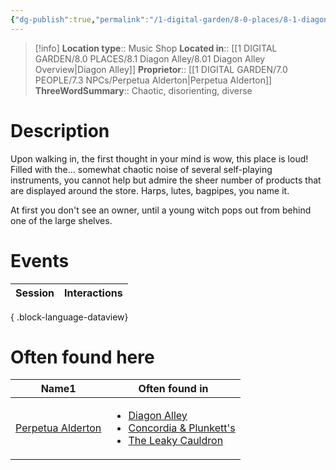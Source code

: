 ```yaml
---
{"dg-publish":true,"permalink":"/1-digital-garden/8-0-places/8-1-diagon-alley/8-1-03-concordia-and-plunkett-musical-instruments/","tags":["#place","diagon-alley","shop"]}
---
```


>[!info]
>**Location type**::  Music Shop
>**Located in**:: [[1 DIGITAL GARDEN/8.0 PLACES/8.1 Diagon Alley/8.01 Diagon Alley Overview\|Diagon Alley]]
>**Proprietor**:: [[1 DIGITAL GARDEN/7.0 PEOPLE/7.3 NPCs/Perpetua Alderton\|Perpetua Alderton]]
>**ThreeWordSummary**:: Chaotic, disorienting, diverse 

# Description

Upon walking in, the first thought in your mind is wow, this place is loud! Filled with the... somewhat chaotic noise of several self-playing instruments, you cannot help but admire the sheer number of products that are displayed around the store. Harps, lutes, bagpipes, you name it. 

At first you don't see an owner, until a young witch pops out from behind one of the large shelves.

# Events

| Session | Interactions |
| ------- | ------------ |

{ .block-language-dataview}

# Often found here

<div><table class="dataview table-view-table"><thead class="table-view-thead"><tr class="table-view-tr-header"><th class="table-view-th"><span>Name</span><span class="dataview small-text">1</span></th><th class="table-view-th"><span>Often found in</span></th></tr></thead><tbody class="table-view-tbody"><tr><td><span><a data-tooltip-position="top" aria-label="1 DIGITAL GARDEN/7.0 PEOPLE/7.3 NPCs/Perpetua Alderton.md" data-href="1 DIGITAL GARDEN/7.0 PEOPLE/7.3 NPCs/Perpetua Alderton.md" href="1 DIGITAL GARDEN/7.0 PEOPLE/7.3 NPCs/Perpetua Alderton.md" class="internal-link" target="_blank" rel="noopener nofollow">Perpetua Alderton</a></span></td><td><ul class="dataview dataview-ul dataview-result-list-ul"><li class="dataview-result-list-li"><span><a data-tooltip-position="top" aria-label="1 DIGITAL GARDEN/8.0 PLACES/8.1 Diagon Alley/8.01 Diagon Alley Overview.md" data-href="1 DIGITAL GARDEN/8.0 PLACES/8.1 Diagon Alley/8.01 Diagon Alley Overview.md" href="1 DIGITAL GARDEN/8.0 PLACES/8.1 Diagon Alley/8.01 Diagon Alley Overview.md" class="internal-link" target="_blank" rel="noopener nofollow">Diagon Alley</a></span></li><li class="dataview-result-list-li"><span><a data-tooltip-position="top" aria-label="1 DIGITAL GARDEN/8.0 PLACES/8.1 Diagon Alley/8.1.03 Concordia &amp; Plunkett Musical Instruments.md" data-href="1 DIGITAL GARDEN/8.0 PLACES/8.1 Diagon Alley/8.1.03 Concordia &amp; Plunkett Musical Instruments.md" href="1 DIGITAL GARDEN/8.0 PLACES/8.1 Diagon Alley/8.1.03 Concordia &amp; Plunkett Musical Instruments.md" class="internal-link" target="_blank" rel="noopener nofollow">Concordia &amp; Plunkett's</a></span></li><li class="dataview-result-list-li"><span><a data-tooltip-position="top" aria-label="1 DIGITAL GARDEN/8.0 PLACES/8.1 Diagon Alley/8.1.01 The Leaky Cauldron.md" data-href="1 DIGITAL GARDEN/8.0 PLACES/8.1 Diagon Alley/8.1.01 The Leaky Cauldron.md" href="1 DIGITAL GARDEN/8.0 PLACES/8.1 Diagon Alley/8.1.01 The Leaky Cauldron.md" class="internal-link" target="_blank" rel="noopener nofollow">The Leaky Cauldron</a></span></li></ul></td></tr></tbody></table></div>